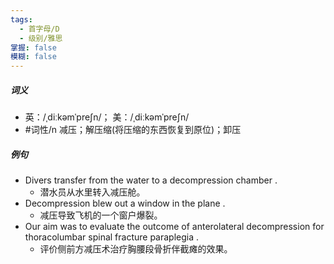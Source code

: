 ```yaml
---
tags:
  - 首字母/D
  - 级别/雅思
掌握: false
模糊: false
---
```

##### 词义
- 英：/ˌdiːkəmˈpreʃn/； 美：/ˌdiːkəmˈpreʃn/
- #词性/n  减压；解压缩(将压缩的东西恢复到原位)；卸压
##### 例句
- Divers transfer from the water to a decompression chamber .
	- 潜水员从水里转入减压舱。
- Decompression blew out a window in the plane .
	- 减压导致飞机的一个窗户爆裂。
- Our aim was to evaluate the outcome of anterolateral decompression for thoracolumbar spinal fracture paraplegia .
	- 评价侧前方减压术治疗胸腰段骨折伴截瘫的效果。

